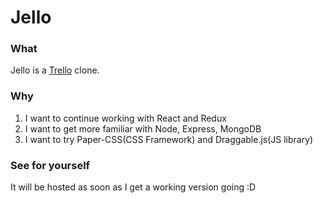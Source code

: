 # Jello
### What
Jello is a [Trello](www.trello.com) clone.
### Why 
1. I want to continue working with React and Redux
2. I want to get more familiar with Node, Express, MongoDB
3. I want to try Paper-CSS(CSS Framework) and Draggable.js(JS library)
### See for yourself
It will be hosted as soon as I get a working version going :D
